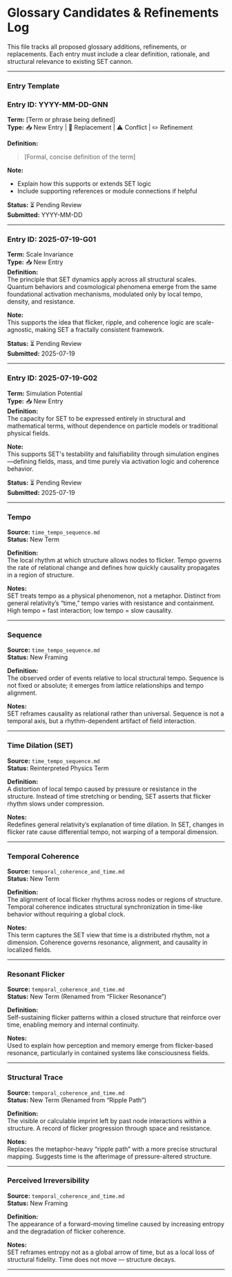 # Glossary Candidates & Refinements Log    
This file tracks all proposed glossary additions, refinements, or replacements. Each entry must include a clear definition, rationale, and structural relevance to existing SET cannon.  

---

### Entry Template

### Entry ID: YYYY-MM-DD-GNN  
**Term:** [Term or phrase being defined]  
**Type:** 📥 New Entry | 🔁 Replacement | ⚠️ Conflict | ✏️ Refinement

**Definition:**  
> [Formal, concise definition of the term]

**Note:**  
- Explain how this supports or extends SET logic  
- Include supporting references or module connections if helpful

**Status:** ⏳ Pending Review  
**Submitted:** YYYY-MM-DD

---

### Entry ID: 2025-07-19-G01  
**Term:** Scale Invariance  
**Type:** 📥 New Entry  
**Definition:**  
The principle that SET dynamics apply across all structural scales.  
Quantum behaviors and cosmological phenomena emerge from the same foundational activation mechanisms, modulated only by local tempo, density, and resistance.

**Note:**  
This supports the idea that flicker, ripple, and coherence logic are scale-agnostic, making SET a fractally consistent framework.

**Status:** ⏳ Pending Review  
**Submitted:** 2025-07-19

---

### Entry ID: 2025-07-19-G02  
**Term:** Simulation Potential  
**Type:** 📥 New Entry  
**Definition:**  
The capacity for SET to be expressed entirely in structural and mathematical terms, without dependence on particle models or traditional physical fields.

**Note:**  
This supports SET's testability and falsifiability through simulation engines—defining fields, mass, and time purely via activation logic and coherence behavior.

**Status:** ⏳ Pending Review  
**Submitted:** 2025-07-19

---

### Tempo

**Source:** `time_tempo_sequence.md`  
**Status:** New Term  

**Definition:**  
The local rhythm at which structure allows nodes to flicker. Tempo governs the rate of relational change and defines how quickly causality propagates in a region of structure.

**Notes:**  
SET treats tempo as a physical phenomenon, not a metaphor. Distinct from general relativity’s “time,” tempo varies with resistance and containment. High tempo = fast interaction; low tempo = slow causality.

---

### Sequence

**Source:** `time_tempo_sequence.md`  
**Status:** New Framing  

**Definition:**  
The observed order of events relative to local structural tempo. Sequence is not fixed or absolute; it emerges from lattice relationships and tempo alignment.

**Notes:**  
SET reframes causality as relational rather than universal. Sequence is not a temporal axis, but a rhythm-dependent artifact of field interaction.

---

### Time Dilation (SET)

**Source:** `time_tempo_sequence.md`  
**Status:** Reinterpreted Physics Term  

**Definition:**  
A distortion of local tempo caused by pressure or resistance in the structure. Instead of time stretching or bending, SET asserts that flicker rhythm slows under compression.

**Notes:**  
Redefines general relativity’s explanation of time dilation. In SET, changes in flicker rate cause differential tempo, not warping of a temporal dimension.

---

### Temporal Coherence

**Source:** `temporal_coherence_and_time.md`  
**Status:** New Term  

**Definition:**  
The alignment of local flicker rhythms across nodes or regions of structure. Temporal coherence indicates structural synchronization in time-like behavior without requiring a global clock.

**Notes:**  
This term captures the SET view that time is a distributed rhythm, not a dimension. Coherence governs resonance, alignment, and causality in localized fields.

---

### Resonant Flicker

**Source:** `temporal_coherence_and_time.md`  
**Status:** New Term (Renamed from “Flicker Resonance”)  

**Definition:**  
Self-sustaining flicker patterns within a closed structure that reinforce over time, enabling memory and internal continuity.

**Notes:**  
Used to explain how perception and memory emerge from flicker-based resonance, particularly in contained systems like consciousness fields.

---

### Structural Trace

**Source:** `temporal_coherence_and_time.md`  
**Status:** New Term (Renamed from “Ripple Path”)  

**Definition:**  
The visible or calculable imprint left by past node interactions within a structure. A record of flicker progression through space and resistance.

**Notes:**  
Replaces the metaphor-heavy “ripple path” with a more precise structural mapping. Suggests time is the afterimage of pressure-altered structure.

---

### Perceived Irreversibility

**Source:** `temporal_coherence_and_time.md`  
**Status:** New Framing  

**Definition:**  
The appearance of a forward-moving timeline caused by increasing entropy and the degradation of flicker coherence.

**Notes:**  
SET reframes entropy not as a global arrow of time, but as a local loss of structural fidelity. Time does not move — structure decays.

---
